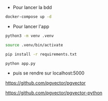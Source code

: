 - Pour lancer la bdd

```bash
docker-compose up -d
```
- Pour lancer l'app
```bash
python3 -m venv .venv
```
```bash
source .venv/bin/activate
```
```bash
pip install -r requirements.txt
```
```bash
python app.py
```
- puis se rendre sur localhost:5000

https://github.com/pgvector/pgvector


https://github.com/pgvector/pgvector-python